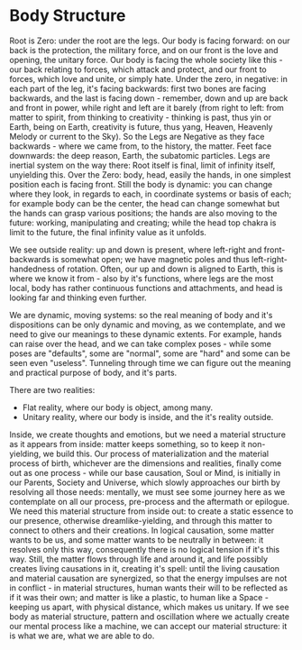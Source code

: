 # Body Structure

Root is Zero: under the root are the legs. Our body is facing forward: on our back is the protection, the military force, and on our front is the love and opening, the unitary force. Our body is facing the whole society like this - our back relating to forces, which attack and protect, and our front to forces, which love and unite, or simply hate. Under the zero, in negative: in each part of the leg, it's facing backwards: first two bones are facing backwards, and the last is facing down - remember, down and up are back and front in power, while right and left are it barely (from right to left: from matter to spirit, from thinking to creativity - thinking is past, thus yin or Earth, being on Earth, creativity is future, thus yang, Heaven, Heavenly Melody or current to the Sky). So the Legs are Negative as they face backwards - where we came from, to the history, the matter. Feet face downwards: the deep reason, Earth, the subatomic particles. Legs are inertial system on the way there: Root itself is final, limit of infinity itself, unyielding this. Over the Zero: body, head, easily the hands, in one simplest position each is facing front. Still the body is dynamic: you can change where they look, in regards to each, in coordinate systems or basis of each; for example body can be the center, the head can change somewhat but the hands can grasp various positions; the hands are also moving to the future: working, manipulating and creating; while the head top chakra is limit to the future, the final infinity value as it unfolds.

We see outside reality: up and down is present, where left-right and front-backwards is somewhat open; we have magnetic poles and thus left-right-handedness of rotation. Often, our up and down is aligned to Earth, this is where we know it from - also by it's functions, where legs are the most local, body has rather continuous functions and attachments, and head is looking far and thinking even further.

We are dynamic, moving systems: so the real meaning of body and it's dispositions can be only dynamic and moving, as we contemplate, and we need to give our meanings to these dynamic extents. For example, hands can raise over the head, and we can take complex poses - while some poses are "defaults", some are "normal", some are "hard" and some can be seen even "useless". Tunneling through time we can figure out the meaning and practical purpose of body, and it's parts.

There are two realities:
- Flat reality, where our body is object, among many.
- Unitary reality, where our body is inside, and the it's reality outside.

Inside, we create thoughts and emotions, but we need a material structure as it appears from inside: matter keeps something, so to keep it non-yielding, we build this. Our process of materialization and the material process of birth, whichever are the dimensions and realities, finally come out as one process - while our base causation, Soul or Mind, is initially in our Parents, Society and Universe, which slowly approaches our birth by resolving all those needs: mentally, we must see some journey here as we contemplate on all our process, pre-process and the aftermath or epilogue. We need this material structure from inside out: to create a static essence to our presence, otherwise dreamlike-yielding, and through this matter to connect to others and their creations. In logical causation, some matter wants to be us, and some matter wants to be neutrally in between: it resolves only this way, consequently there is no logical tension if it's this way. Still, the matter flows through life and around it, and life possibly creates living causations in it, creating it's spell: until the living causation and material causation are synergized, so that the energy impulses are not in conflict - in material structures, human wants their will to be reflected as if it was their own; and matter is like a plastic, to human like a Space - keeping us apart, with physical distance, which makes us unitary. If we see body as material structure, pattern and oscillation where we actually create our mental process like a machine, we can accept our material structure: it is what we are, what we are able to do.